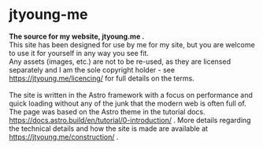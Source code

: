 # jtyoung-me
 **The source for my website, jtyoung.me .**
\
This site has been designed for use by me for my site, but you are welcome to use it for yourself in any way you see fit.
\
Any assets (images, etc.) are not to be re-used, as they are licensed separately and I am the sole copyright holder - see https://jtyoung.me/licencing/ for full details on the terms. 
\
\
The site is written in the Astro framework with a focus on performance and quick loading without any of the junk that the modern web is often full of. The page was based on the Astro theme in the tutorial docs.  https://docs.astro.build/en/tutorial/0-introduction/ . More details regarding the technical details and how the site is made are available at https://jtyoung.me/construction/ .
